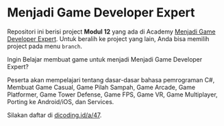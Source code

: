 # Menjadi Game Developer Expert
Repositori ini berisi project **Modul 12** yang ada di Academy [Menjadi Game Developer Expert][menjadi-game-developer-expert]. Untuk beralih ke project yang lain, Anda bisa memilih project pada menu `branch`.

Ingin Belajar membuat game untuk menjadi Menjadi Game Developer Expert?

Peserta akan mempelajari tentang dasar-dasar bahasa pemrograman C#, Membuat Game Casual, Game Pilah Sampah, Game Arcade, Game Platformer, Game Tower Defense, Game FPS, Game VR, Game Multiplayer, Porting ke Android/iOS, dan Services.

Silakan daftar di [dicoding.id/a/47][menjadi-game-developer-expert].

[menjadi-game-developer-expert]: https://www.dicoding.com/academies/47/
